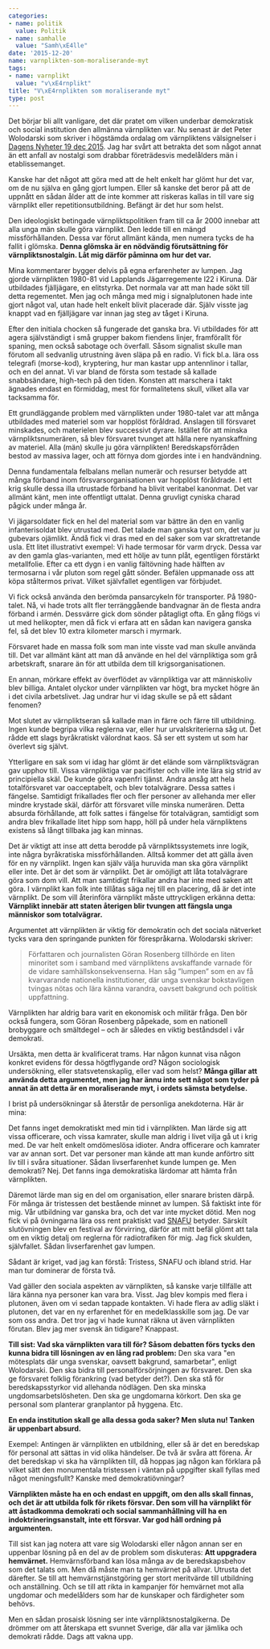 ```yaml
---
categories:
- name: politik
  value: Politik
- name: samhalle
  value: "Samh\xE4lle"
date: '2015-12-20'
name: varnplikten-som-moraliserande-myt
tags:
- name: varnplikt
  value: "v\xE4rnplikt"
title: "V\xE4rnplikten som moraliserande myt"
type: post
---
```

Det börjar bli allt vanligare, det där pratet om vilken underbar demokratisk och social institution den allmänna värnplikten var. Nu senast är det Peter Wolodarski som skriver i högstämda ordalag om värnpliktens välsignelser i [Dagens Nyheter 19 dec 2015](http://www.dn.se/ledare/signerat/peter-wolodarski-ett-folk-utan-forsvar-och-ett-forsvar-utan-folk/). Jag har svårt att betrakta det som något annat än ett anfall av nostalgi som drabbar företrädesvis medelålders män i etablissemanget.

Kanske har det något att göra med att de helt enkelt har glömt hur det var, om de nu själva en gång gjort lumpen. Eller så kanske det beror på att de uppnått en sådan ålder att de inte kommer att riskeras kallas in till vare sig värnplikt eller repetitionsutbildning. Befängt är det hur som helst.

Den ideologiskt betingade värnpliktspolitiken fram till ca år 2000 innebar att alla unga män skulle göra värnplikt. Den ledde till en mängd missförhållanden. Dessa var förut allmänt kända, men numera tycks de ha fallit i glömska. **Denna glömska är en nödvändig förutsättning för värnpliktsnostalgin. Låt mig därför påminna om hur det var.**



Mina kommentarer bygger delvis på egna erfarenheter av lumpen. Jag gjorde värnplikten 1980-81 vid Lapplands Jägarregemente I22 i Kiruna. Där utbildades fjälljägare, en elitstyrka. Det normala var att man hade sökt till detta regementet. Men jag och många med mig i signalplutonen hade inte gjort något val, utan hade helt enkelt blivit placerade där. Själv visste jag knappt vad en fjälljägare var innan jag steg av tåget i Kiruna.

Efter den initiala chocken så fungerade det ganska bra. Vi utbildades för att agera självständigt i små grupper bakom fiendens linjer, framförallt för spaning, men också sabotage och överfall. Såsom signalist skulle man förutom all sedvanlig utrustning även släpa på en radio. Vi fick bl.a. lära oss telegrafi (morse-kod), kryptering, hur man kastar upp antennlinor i tallar, och en del annat. Vi var bland de första som testade så kallade snabbsändare, high-tech på den tiden. Konsten att marschera i takt ägnades endast en förmiddag, mest för formalitetens skull, vilket alla var tacksamma för.

Ett grundläggande problem med värnplikten under 1980-talet var att många utbildades med materiel som var hopplöst föråldrad. Anslagen till försvaret minskades, och materielen blev successivt dyrare. Istället för att minska värnpliktsnumerären, så blev försvaret tvunget att hålla nere nyanskaffning av materiel. Alla (män) skulle ju göra värnplikten! Beredskapsförråden bestod av massiva lager, och att förnya dom gjordes inte i en handvändning.

Denna fundamentala felbalans mellan numerär och resurser betydde att många förband inom försvarsorganisationen var hopplöst föråldrade. I ett krig skulle dessa illa utrustade förband ha blivit veritabel kanonmat. Det var allmänt känt, men inte offentligt uttalat. Denna gruvligt cyniska charad pågick under många år.

Vi jägarsoldater fick en hel del material som var bättre än den en vanlig infanterisoldat blev utrustad med. Det talade man ganska tyst om, det var ju gubevars ojämlikt. Ändå fick vi dras med en del saker som var skrattretande usla. Ett litet illustrativt exempel: Vi hade termosar för varm dryck. Dessa var av den gamla glas-varianten, med ett hölje av tunn plåt, egentligen förstärkt metallfolie. Efter ca ett dygn i en vanlig fältövning hade hälften av termosarna i vår pluton som regel gått sönder. Befälen uppmanade oss att köpa ståltermos privat. Vilket självfallet egentligen var förbjudet.

Vi fick också använda den berömda pansarcykeln för transporter. På 1980-talet. Nå, vi hade trots allt fler terränggående bandvagnar än de flesta andra förband i armén. Dessvärre gick dom sönder påtagligt ofta. En gång flögs vi ut med helikopter, men då fick vi erfara att en sådan kan navigera ganska fel, så det blev 10 extra kilometer marsch i myrmark.

Försvaret hade en massa folk som man inte visste vad man skulle använda till. Det var allmänt känt att man då använde en hel del värnpliktiga som grå arbetskraft, snarare än för att utbilda dem till krigsorganisationen.

En annan, mörkare effekt av överflödet av värnpliktiga var att människoliv blev billiga. Antalet olyckor under värnplikten var högt, bra mycket högre än i det civila arbetslivet. Jag undrar hur vi idag skulle se på ett sådant fenomen?

Mot slutet av värnpliktseran så kallade man in färre och färre till utbildning. Ingen kunde begripa vilka reglerna var, eller hur urvalskriterierna såg ut. Det rådde ett slags byråkratiskt välordnat kaos. Så ser ett system ut som har överlevt sig självt.

Ytterligare en sak som vi idag har glömt är det elände som värnpliktsvägran gav upphov till. Vissa värnpliktiga var pacifister och ville inte lära sig strid av principiella skäl. De kunde göra vapenfri tjänst. Andra ansåg att hela totalförsvaret var oacceptabelt, och blev totalvägrare. Dessa sattes i fängelse. Samtidigt frikallades fler och fler personer av allehanda mer eller mindre krystade skäl, därför att försvaret ville minska numerären. Detta absurda förhållande, att folk sattes i fängelse för totalvägran, samtidigt som andra blev frikallade litet hipp som happ, höll på under hela värnpliktens existens så långt tillbaka jag kan minnas.

Det är viktigt att inse att detta berodde på värnpliktssystemets inre logik, inte några byråkratiska missförhållanden. Alltså kommer det att gälla även för en ny värnplikt. Ingen kan själv välja huruvida man ska göra värnplikt eller inte. Det är det som är värnplikt. Det är omöjligt att låta totalvägrare göra som dom vill. Att man samtidigt frikallar andra har inte med saken att göra. I värnplikt kan folk inte tillåtas säga nej till en placering, då är det inte värnplikt. De som vill återinföra värnplikt måste uttryckligen erkänna detta: **Värnplikt innebär att staten återigen blir tvungen att fängsla unga människor som totalvägrar.**

Argumentet att värnplikten är viktig för demokratin och det sociala nätverket tycks vara den springande punkten för förespråkarna. Wolodarski skriver:

> Författaren och journalisten Göran Rosenberg tillhörde en liten minoritet som i samband med värnpliktens avskaffande varnade för de vidare samhällskonsekvenserna. Han såg ”lumpen” som en av få kvarvarande nationella institutioner, där unga svenskar bokstavligen tvingas nötas och lära känna varandra, oavsett bakgrund och politisk uppfattning.

Värnplikten har aldrig bara varit en ekonomisk och militär fråga. Den bör också fungera, som Göran Rosenberg påpekade, som en nationell brobyggare och smältdegel – och är således en viktig beståndsdel i vår demokrati.

Ursäkta, men detta är kvalificerat trams. Har någon kunnat visa någon konkret evidens för dessa högtflygande ord? Någon sociologisk undersökning, eller statsvetenskaplig, eller vad som helst? **Många gillar att använda detta argumentet, men jag har ännu inte sett något som tyder på annat än att detta är en moraliserande myt, i ordets sämsta betydelse.**

I brist på undersökningar så återstår de personliga anekdoterna. Här är mina:

Det fanns inget demokratiskt med min tid i värnplikten. Man lärde sig att vissa officerare, och vissa kamrater, skulle man aldrig i livet vilja gå ut i krig med. De var helt enkelt omdömeslösa idioter. Andra officerare och  kamrater var av annan sort. Det var personer man kände att man kunde anförtro sitt liv till i svåra situationer. Sådan livserfarenhet kunde lumpen ge. Men demokrati? Nej. Det fanns inga demokratiska lärdomar att hämta från värnplikten.

Däremot lärde man sig en del om organisation, eller snarare bristen därpå. För många är tristessen det bestående minnet av lumpen. Så faktiskt inte för mig. Vår utbildning var ganska bra, och det var inte mycket dötid. Men nog fick vi på övningarna lära oss rent praktiskt vad [SNAFU](http://www.urbandictionary.com/define.php?term=SNAFU) betyder. Särskilt slutövningen blev en festival av förvirring, därför att mitt befäl glömt att tala om en viktig detalj om reglerna för radiotrafiken för mig. Jag fick skulden, självfallet. Sådan livserfarenhet gav lumpen.

Sådant är kriget, vad jag kan förstå: Tristess, SNAFU och ibland strid. Har man tur dominerar de första två.

Vad gäller den sociala aspekten av värnplikten, så kanske varje tillfälle att lära känna nya personer kan vara bra. Visst. Jag blev kompis med flera i plutonen, även om vi sedan tappade kontakten. Vi hade flera av adlig släkt i plutonen, det var en ny erfarenhet för en medelklasskille som jag. De var som oss andra. Det tror jag vi hade kunnat räkna ut även värnplikten förutan. Blev jag mer svensk än tidigare? Knappast.

**Till sist: Vad ska värnplikten vara till för? Såsom debatten förs tycks den kunna bidra till lösningen av en lång rad problem:** Den ska vara "en mötesplats där unga svenskar, oavsett bakgrund, samarbetar", enligt Wolodarski. Den ska bidra till personalförsörjningen av försvaret. Den ska ge försvaret folklig förankring (vad betyder det?). Den ska stå för beredskapsstyrkor vid allehanda nödlägen. Den ska minska ungdomsarbetslösheten. Den ska ge ungdomarna körkort. Den ska ge personal som planterar granplantor på hyggena. Etc.

**En enda institution skall ge alla dessa goda saker? Men sluta nu! Tanken är uppenbart absurd.**

Exempel: Antingen är värnplikten en utbildning, eller så är det en beredskap för personal att sättas in vid olika händelser. De två är svåra att förena. Är det beredskap vi ska ha värnplikten till, då hoppas jag någon kan förklara på vilket sätt den monumentala tristessen i väntan på uppgifter skall fyllas med något meningsfullt? Kanske med demokratiövningar?

**Värnplikten måste ha en och endast en uppgift, om den alls skall finnas, och det är att utbilda folk för rikets försvar. Den som vill ha värnplikt för att åstadkomma demokrati och social sammanhållning vill ha en indoktrineringsanstalt, inte ett försvar. Var god håll ordning på argumenten.**

Till sist kan jag notera att vare sig Wolodarski eller någon annan ser en uppenbar lösning på en del av de problem som diskuteras: **Att uppgradera hemvärnet.** Hemvärnsförband kan lösa många av de beredskapsbehov som det talats om. Men då måste man ta hemvärnet på allvar. Utrusta det därefter. Se till att hemvärnstjänstgöring ger stort meritvärde till utbildning och anställning. Och se till att rikta in kampanjer för hemvärnet mot alla ungdomar och medelålders som har de kunskaper och färdigheter som behövs.

Men en sådan prosaisk lösning ser inte värnpliktsnostalgikerna. De drömmer om att återskapa ett svunnet Sverige, där alla var jämlika och demokrati rådde. Dags att vakna upp.

